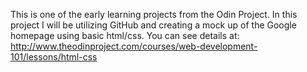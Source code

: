 This is one of the early learning projects from the Odin Project. In this project I will be utilizing GitHub and creating a mock up of the Google homepage using basic html/css. 
You can see details at: http://www.theodinproject.com/courses/web-development-101/lessons/html-css
